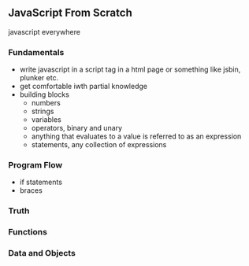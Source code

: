 ## JavaScript From Scratch
javascript everywhere

### Fundamentals
* write javascript in a script tag in a html page or something like jsbin, plunker etc.
* get comfortable iwth partial knowledge
* building blocks
  * numbers
  * strings
  * variables
  * operators, binary and unary
  * anything that evaluates to a value is referred to as an expression
  * statements, any collection of expressions

### Program Flow

* if statements
* braces 

### Truth
### Functions
### Data and Objects
